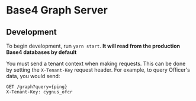 # Base4 Graph Server

## Development
To begin development, run `yarn start`. **It will read from the production Base4 databases by default**

You must send a tenant context when making requests. This can be done by setting the `X-Tenant-Key` request header. For example, to query Officer's data, you would send:

```
GET /graph?query={ping}
X-Tenant-Key: cygnus_ofcr
```
